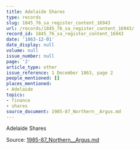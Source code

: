 ```yaml
---
title: Adelaide Shares
type: records
slug: 1845_76_sa_register_content_16943
url: /records/1845_76_sa_register_content_16943/
record_id: 1845_76_sa_register_content_16943
date: '1863-12-01'
date_display: null
volume: null
issue_number: null
page: '2'
article_type: other
issue_reference: 1 December 1863, page 2
people_mentioned: []
places_mentioned:
- Adelaide
topics:
- finance
- shares
source_document: 1985-87_Northern__Argus.md
---
```


Adelaide Shares

Source: [1985-87_Northern__Argus.md](/downloads/markdown/1985-87_Northern__Argus.md)
